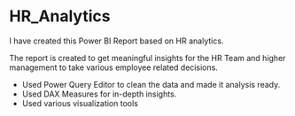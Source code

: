 # HR_Analytics
I have created this Power BI Report based on HR analytics.

The report is created to get meaningful insights for the HR Team and higher management to take various employee related decisions.

* Used Power Query Editor to clean the data and made it analysis ready.
* Used DAX Measures for in-depth insights.
* Used various visualization tools
